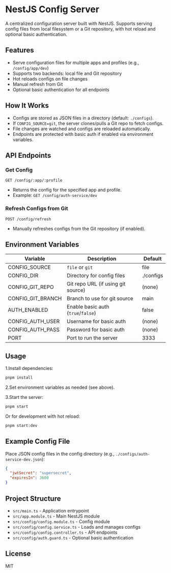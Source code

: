 # NestJS Config Server

A centralized configuration server built with NestJS. Supports serving config files from local filesystem or a Git repository, with hot reload and optional basic authentication.

## Features

- Serve configuration files for multiple apps and profiles (e.g., `/config/app/dev`)
- Supports two backends: local file and Git repository
- Hot reloads configs on file changes
- Manual refresh from Git
- Optional basic authentication for all endpoints

## How It Works

- Configs are stored as JSON files in a directory (default: `./configs`).
- If `CONFIG_SOURCE=git`, the server clones/pulls a Git repo to fetch configs.
- File changes are watched and configs are reloaded automatically.
- Endpoints are protected with basic auth if enabled via environment variables.

## API Endpoints

### Get Config

`GET /config/:app/:profile`

- Returns the config for the specified app and profile.
- Example: `GET /config/auth-service/dev`

### Refresh Configs from Git

`POST /config/refresh`

- Manually refreshes configs from the Git repository (if enabled).

## Environment Variables

| Variable             | Description                                      | Default         |
|----------------------|--------------------------------------------------|-----------------|
| CONFIG_SOURCE        | `file` or `git`                                  | file            |
| CONFIG_DIR           | Directory for config files                       | ./configs       |
| CONFIG_GIT_REPO      | Git repo URL (if using git source)               | (none)          |
| CONFIG_GIT_BRANCH    | Branch to use for git source                     | main            |
| AUTH_ENABLED         | Enable basic auth (`true`/`false`)               | false           |
| CONFIG_AUTH_USER     | Username for basic auth                          | (none)          |
| CONFIG_AUTH_PASS     | Password for basic auth                          | (none)          |
| PORT                 | Port to run the server                           | 3333            |

## Usage

1.Install dependencies:

 ```sh
 pnpm install
 ```

2.Set environment variables as needed (see above).

3.Start the server:

 ```sh
 pnpm start
 ```

 Or for development with hot reload:

 ```sh
 pnpm start:dev
 ```

## Example Config File

Place JSON config files in the config directory (e.g., `./configs/auth-service-dev.json`):

```json
{
  "jwtSecret": "supersecret",
  "expiresIn": 3600
}
```

## Project Structure

- `src/main.ts` - Application entrypoint
- `src/app.module.ts` - Main NestJS module
- `src/config/config.module.ts` - Config module
- `src/config/config.service.ts` - Loads and manages configs
- `src/config/config.controller.ts` - API endpoints
- `src/config/auth.guard.ts` - Optional basic authentication

## License

MIT
